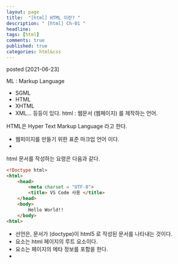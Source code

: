 ```yaml
---
layout: page
title:  "[html] HTML 이란? "
description: " [html] Ch-01 "
headline: 
tags: [html]
comments: true
published: true
categories: html&css
---
```

posted [2021-06-23]

ML : Markup Language
- SGML
- HTML
- XHTML
- XML... 등등이 있다. 
html : 웹문서 (웹페이지) 를 제작하는 언어. 

HTML은 Hyper Text Markup Language 라고 한다.
- 웹피이지를 만들기 위한 표준 마크업 언어 이다.
-

html 문서를 작성하는 요령은 다음과 같다. 

```html
<!Doctype html>
<html>
    <head>
        <meta charset = "UTF-8">
        <title> VS Code 사용 </title>
    </head>
    <body>
        Hello World!!
    </body>
<html>
```
- <!Doctpye html>  선언은, 문서가 (doctype)이 html5 로 작성된 문서를 나타내는 것이다.
- <html> 요소는 html 페이지의 루트 요소이다. 
- <head> 요소는 페이지의 메타 정보를 포함을 한다.
- <title> 요소는 (브라우저의 제목 표시 줄이나 페이지의 탭에 표시되는) HTML 페이지의 제목을 지정한다
- <body> 요소는 문서의 본문을 정의하고, 등 호, 단락, 이미지, 하이퍼링크, 테이블, 리스트, 모든 가시적인 컨텐츠에 대한 컨테이너 이다.

```html
<!doctype html>
<html>
<head>
  <title>WEB1 - html</title>
  <meta charset="utf8">
  utf 8로 문서를 읽어라 라고 설정을 해준것
</head>

<body>

  <ol> ol은 order을 적는것
    <li>Playlist</li>
    <li>videos</li>
    <li>Scores</li>
    <li>text293</li>
    li는 리스트를 만드는 것 ul으로 하면 unordered list 이고  ol은 ordered list
  </ol>
  <ul>
  <li>hightjd</li>
  <li>oceansky</li>
  <li>dpqnqn</li>
  </ul>

    ul으로 하면 unordered list 'u'nordered 'l'ist
  <ul>
    <li>test1</li>
    <li>environment</li>
    what is guitar
  </ul>

  <h1>HTML이란 무엇인가 </h1>
  <a href="https://www.google.com/" target="_blank" title="Nexon.com in Nw Tab"> Hypertext Markup Language (HTML)</a> is the standard markup language for <strong>creating <u>web</u> pages</strong> and web applications.
  <h1>Playlist</h1>
  <h2>what is h2</h2>
  <h3>what is h3</h3>
  <h4>what is h4</h4>
  <h5>what is h5</h5>
  <h6>what is h6</h6>
  i am typing some random words because i do need one what is a new line tag in the beginning of the world. they said they use a tag br, <br>but i have no idea what is the apsdpfasdf
  <img src="testimage.png" width=1080px>
</body>
```